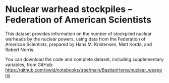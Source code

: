 # Nuclear warhead stockpiles – Federation of American Scientists

This dataset provides information on the number of stockpiled nuclear warheads by the nuclear powers, using data from the Federation of American Scientists, prepared by Hans M. Kristensen, Matt Korda, and Robert Norris.

You can download the code and complete dataset, including supplementary variables, from GitHub: https://github.com/owid/notebooks/tree/main/BastianHerre/nuclear_weapons